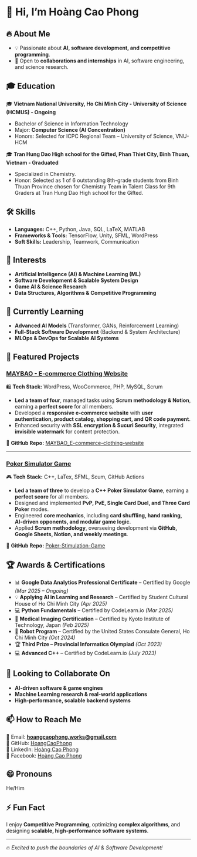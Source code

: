 # 👋 Hi, I’m Hoàng Cao Phong   

## 🔥 About Me  
- 💡 Passionate about **AI, software development, and competitive programming**.  
- 🚀 Open to **collaborations and internships** in AI, software engineering, and science research.  

## 🎓 Education  
🎓 **Vietnam National University, Ho Chi Minh City - University of Science (HCMUS) - Ongoing**  
- Bachelor of Science in Information Technology
- Major: **Computer Science (AI Concentration)**
- Honors: Selected for ICPC Regional Team – University of Science, VNU-HCM
  
🎓 **Tran Hung Dao High school for the Gifted, Phan Thiet City, Binh Thuan, Vietnam - Graduated**  
- Specialized in Chemistry.  
- Honor: Selected as 1 of 6 outstanding 8th-grade students from Binh Thuan Province chosen for Chemistry Team in Talent Class for 9th Graders at Tran Hung Dao High school for the Gifted. 

## 🛠️ Skills  
- **Languages:** C++, Python, Java, SQL, LaTeX, MATLAB  
- **Frameworks & Tools:** TensorFlow, Unity, SFML, WordPress  
- **Soft Skills:** Leadership, Teamwork, Communication  

## 👀 Interests  
- **Artificial Intelligence (AI) & Machine Learning (ML)**  
- **Software Development & Scalable System Design**  
- **Game AI & Science Research**  
- **Data Structures, Algorithms & Competitive Programming**  

## 🌱 Currently Learning  
- **Advanced AI Models** (Transformer, GANs, Reinforcement Learning)  
- **Full-Stack Software Development** (Backend & System Architecture)  
- **MLOps & DevOps for Scalable AI Systems**

## 🌟 Featured Projects  

### [MAYBAO - E-commerce Clothing Website](https://github.com/HoangCaoPhong/MAYBAO_E-commerce-clothing-website)  
🛍️ **Tech Stack:** WordPress, WooCommerce, PHP, MySQL, Scrum  

- **Led a team of four**, managed tasks using **Scrum methodology & Notion**, earning a **perfect score** for all members.  
- Developed a **responsive e-commerce website** with **user authentication, product catalog, shopping cart, and QR code payment**.  
- Enhanced security with **SSL encryption & Sucuri Security**, integrated **invisible watermark** for content protection.  

🔗 **GitHub Repo:** [MAYBAO_E-commerce-clothing-website](https://github.com/HoangCaoPhong/MAYBAO_E-commerce-clothing-website)  

---

### [Poker Simulator Game](https://github.com/HoangCaoPhong/Poker-Stimulation-Game)  
🎮 **Tech Stack:** C++, LaTex, SFML, Scum, GitHub Actions  

- **Led a team of three** to develop a **C++ Poker Simulator Game**, earning a **perfect score** for all members.  
- Designed and implemented **PvP, PvE, Single Card Duel, and Three Card Poker** modes.  
- Engineered **core mechanics**, including **card shuffling, hand ranking, AI-driven opponents, and modular game logic**.  
- Applied **Scrum methodology**, overseeing development via **GitHub, Google Sheets, Notion, and weekly meetings**.  

🔗 **GitHub Repo:** [Poker-Stimulation-Game](https://github.com/HoangCaoPhong/Poker-Stimulation-Game)  


## 🏆 Awards & Certifications  
- 📊 **Google Data Analytics Professional Certificate** – Certified by Google *(Mar 2025 – Ongoing)*  
- 💡 **Applying AI in Learning and Research** – Certified by Student Cultural House of Ho Chi Minh City *(Apr 2025)*
- 💻 **Python Fundamentals** – Certified by CodeLearn.io *(Mar 2025)*
- 🏅 **Medical Imaging  Certification** – Certified by Kyoto Institute of Technology, Japan *(Feb 2025)*  
- 🤖 **Robot Program** – Certified by the United States Consulate General, Ho Chi Minh City *(Oct 2024)*  
- 🏆 **Third Prize – Provincial Informatics Olympiad** *(Oct 2023)*  
- 💻 **Advanced C++** – Certified by CodeLearn.io *(July 2023)*  



## 💞️ Looking to Collaborate On  
- **AI-driven software & game engines**  
- **Machine Learning research & real-world applications**  
- **High-performance, scalable backend systems**  

## 📫 How to Reach Me  
📧 Email: **hoangcaophong.works@gmail.com**  
🔗 GitHub: [HoangCaoPhong](https://github.com/HoangCaoPhong)  
💼 LinkedIn: [Hoàng Cao Phong](https://www.linkedin.com/in/hoang-cao-phong)  
📘 Facebook: [Hoàng Cao Phong](https://www.facebook.com/HoangCaoPhongVN)  

## 😄 Pronouns  
He/Him  

## ⚡ Fun Fact  
I enjoy **Competitive Programming**, optimizing **complex algorithms**, and designing **scalable, high-performance software systems**.  

---

🔥 *Excited to push the boundaries of AI & Software Development!*  

